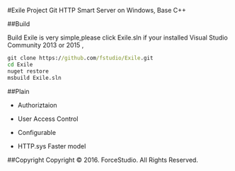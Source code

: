 #Exile Project
Git HTTP Smart Server on Windows, Base C++



##Build

Build Exile is very simple,please click Exile.sln if your installed Visual Studio Community 2013 or 2015 ,

```bat
git clone https://github.com/fstudio/Exile.git
cd Exile
nuget restore
msbuild Exile.sln 
```

##Plain

- Authoriztaion


- User Access Control
- Configurable
- HTTP.sys Faster model

##Copyright
Copyright © 2016. ForceStudio. All Rights Reserved.